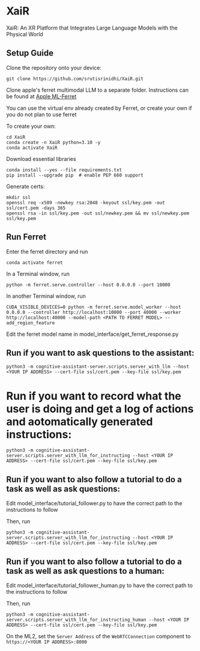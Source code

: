 # XaiR
XaiR: An XR Platform that Integrates Large Language Models with the Physical World


 ## Setup Guide

Clone the repository onto your device:

```
git clone https://github.com/srutisrinidhi/XaiR.git
```

Clone apple's ferret multimodal LLM to a separate folder. Instructions can be found at [Apple ML-Ferret](https://github.com/apple/ml-ferret) 


You can use the virtual env already created by Ferret, or create your own if you do not plan to use ferret

To create your own:

```
cd XaiR
conda create -n XaiR python=3.10 -y
conda activate XaiR
```

Download essential libraries

```
conda install --yes --file requirements.txt
pip install --upgrade pip  # enable PEP 660 support
```

Generate certs:
```
mkdir ssl
openssl req -x509 -newkey rsa:2048 -keyout ssl/key.pem -out ssl/cert.pem -days 365
openssl rsa -in ssl/key.pem -out ssl/newkey.pem && mv ssl/newkey.pem ssl/key.pem
```

## Run Ferret
Enter the ferret directory and run
```
conda activate ferret
```

In a Terminal window, run
```
python -m ferret.serve.controller --host 0.0.0.0 --port 10000
```

In another Terminal window, run
```
CUDA_VISIBLE_DEVICES=0 python -m ferret.serve.model_worker --host 0.0.0.0 --controller http://localhost:10000 --port 40000 --worker http://localhost:40000 --model-path <PATH TO FERRET MODEL> --add_region_feature
```

Edit the ferret model name in model_interface/get_ferret_response.py

## Run if you want to ask questions to the assistant:
```
python3 -m cognitive-assistant-server.scripts.server_with_llm --host <YOUR IP ADDRESS> --cert-file ssl/cert.pem --key-file ssl/key.pem
```

# Run if you want to record what the user is doing and get a log of actions and aotomatically generated instructions:
```
python3 -m cognitive-assistant-server.scripts.server_with_llm_for_instructing --host <YOUR IP ADDRESS> --cert-file ssl/cert.pem --key-file ssl/key.pem
```

## Run if you want to also follow a tutorial to do a task as well as ask questions:

Edit model_interface/tutorial_follower.py to have the correct path to the instructions to follow

Then, run

```
python3 -m cognitive-assistant-server.scripts.server_with_llm_for_instructing --host <YOUR IP ADDRESS> --cert-file ssl/cert.pem --key-file ssl/key.pem
```

## Run if you want to also follow a tutorial to do a task as well as ask questions to a human:

Edit model_interface/tutorial_follower_human.py to have the correct path to the instructions to follow

Then, run

```
python3 -m cognitive-assistant-server.scripts.server_with_llm_for_instructing_human --host <YOUR IP ADDRESS> --cert-file ssl/cert.pem --key-file ssl/key.pem
```


On the ML2, set the `Server Address` of the `WebRTCConnection` component to `https://<YOUR IP ADDRESS>:8000`
